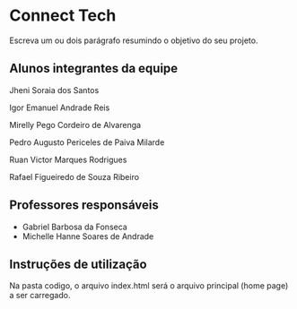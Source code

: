 # Connect Tech

Escreva um ou dois parágrafo resumindo o objetivo do seu projeto.

## Alunos integrantes da equipe

Jheni Soraia dos Santos

Igor Emanuel Andrade Reis

Mirelly Pego Cordeiro de Alvarenga

Pedro Augusto Periceles de Paiva Milarde

Ruan Victor Marques Rodrigues

Rafael Figueiredo de Souza Ribeiro

## Professores responsáveis

* Gabriel Barbosa da Fonseca
* Michelle Hanne Soares de Andrade

## Instruções de utilização

Na pasta codigo, o arquivo index.html será o arquivo principal (home page) a ser carregado.
